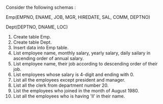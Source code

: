Consider the following schemas :

Emp(EMPNO, ENAME, JOB, MGR, HIREDATE, SAL, COMM, DEPTNO)

Dept(DEPTNO, DNAME, LOC)

1. Create table Emp.
2. Create table Dept.
3. Insert data into Emp table.
4. List employee name, monthly salary, yearly salary, daily sailary in ascending order of annual salary.
5. List employee name, their job according to descending order of their job.
6. List employees whose salary is 4-digit and ending with 0.
7. List all the employees except president and manager.
8. List all the clerk from department number 20.
9. List the employees who joined in the month of August 1980.
10. List all the employees who is having 'll' in their name.
